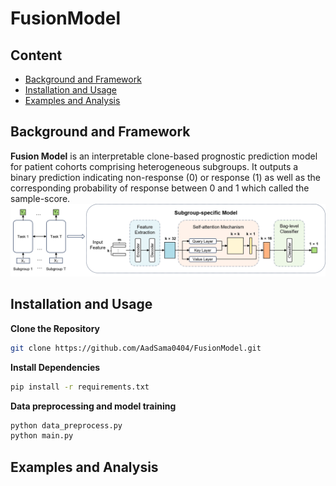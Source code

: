 # FusionModel

## Content
- [Background and Framework](https://github.com/AadSama0404/FusionModel/blob/main/README.md#background-and-framework)
- [Installation and Usage](https://github.com/AadSama0404/FusionModel/blob/main/README.md#installation-and-usage)
- [Examples and Analysis](https://github.com/AadSama0404/FusionModel/blob/main/README.md#examples-and-analysis)

## Background and Framework
**Fusion Model** is an interpretable clone-based prognostic prediction model for patient cohorts comprising heterogeneous subgroups. It outputs a binary prediction indicating non-response (0) or response (1) as well as the corresponding probability of response between 0 and 1 which called the sample-score.
![](Overview.png)

## Installation and Usage
**Clone the Repository**
```sh
git clone https://github.com/AadSama0404/FusionModel.git
```
**Install Dependencies**
```sh
pip install -r requirements.txt
```
**Data preprocessing and model training**
```sh
python data_preprocess.py
python main.py
```

## Examples and Analysis

